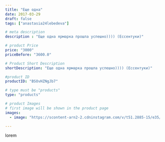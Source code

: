 ```yaml
---
title: "Еще одна"
date: 2017-03-29
draft: false
tags: ["anastasia24lebedeva"]

# meta description
description : "Еще одна ярмарка прошла успешно)))) (Ессентуки)"

# product Price
price: "3000"
priceBefore: "3600.0"

# Product Short Description
shortDescription: "Еще одна ярмарка прошла успешно)))) (Ессентуки)"

#product ID
productID: "BSOvHZNgJb7"

# type must be "products"
type: "products"

# product Images
# first image will be shown in the product page
images:
  - image: "https://scontent-arn2-2.cdninstagram.com/v/t51.2885-15/e35/17587235_787261204761296_7295215124367802368_n.jpg?se=7&tp=1&_nc_ht=scontent-arn2-2.cdninstagram.com&_nc_cat=108&_nc_ohc=O81J7k4FQHAAX8-rL1D&ccb=7-4&oh=defb9a0d5c5de0f468e453b3cda9a756&oe=6081800F&ig_cache_key=MTQ4MTMyODU0Mzc0MzkwNzU3OQ%3D%3D.2-ccb7-4"

---
```

lorem
